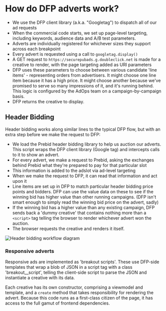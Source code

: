 # How do DFP adverts work?

* We use the DFP client library (a.k.a. "Googletag") to dispatch all of our ad requests
* When the commercial code starts, we set up page-level targeting, including keywords, audience data and A/B test parameters.
* Adverts are individually registered for whichever sizes they support across each breakpoint
* Every advert is requested using a call to `googletag.display()`
* A GET request to `https://securepubads.g.doubleclick.net` is made for a creative to render, with the page targeting added as URI parameters
* DFP uses these parameters to choose between various candidate 'line items' - representing orders from advertisers. It might choose one line item because it has a high price. It might choose another because we've promised to serve so many impressions of it, and it's running behind. This logic is configured by the AdOps team on a campaign-by-campaign basis.
* DFP returns the creative to display.

## Header Bidding
Header bidding works along similar lines to the typical DFP flow, but with an extra step before we make the request to DFP:


* We load the Prebid header bidding library to help us auction our adverts. This script wraps the DFP client library (Google tag) and intercepts calls to it to show an advert.
* For every advert, we make a request to Prebid, asking the exchanges behind Prebid what they're prepared to pay for that particular slot
* This information is added to the adslot via ad-level targeting
* When we make the request to DFP, it can read that information and act upon it
* Line items are set up in DFP to match particular header bidding price points and bidders. DFP can use the value data on these to see if the winning bid has higher value than other running campaigns. (DFP isn't smart enough to simply read the winning bid price on the advert, sadly)
* If the winning bid has a higher value than any existing campaign, DFP sends back a 'dummy creative' that contains nothing more than a `<script>` tag telling the browser to render whichever advert won the auction.
* The browser requests the creative and renders it itself.

![Header bidding workflow diagram](https://cloud.githubusercontent.com/assets/3148617/13568947/e35ab8cc-e45c-11e5-89a0-6413312e30e0.png)

### Responsive adverts
Responsive ads are implemented as 'breakout scripts'. These use DFP-side templates that wrap a blob of JSON in a script tag with a class 'breakout__script', telling the client-side script to parse the JSON and instantiate a creative with its data.

Each creative has its own constructor, comprising a viewmodel and template, and a `create` method that takes responsibility for rendering the advert. Because this code runs as a first-class citizen of the page, it has access to the full gamut of frontend dependencies.

